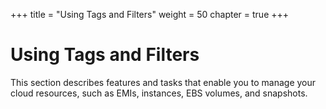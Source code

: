 +++
title = "Using Tags and Filters"
weight = 50
chapter = true
+++


# Using Tags and Filters
This section describes features and tasks that enable you to manage your cloud resources, such as EMIs, instances, EBS volumes, and snapshots.


